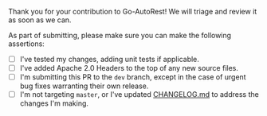 Thank you for your contribution to Go-AutoRest! We will triage and review it as soon as we can.

As part of submitting, please make sure you can make the following assertions:
 - [ ] I've tested my changes, adding unit tests if applicable.
 - [ ] I've added Apache 2.0 Headers to the top of any new source files.
 - [ ] I'm submitting this PR to the `dev` branch, except in the case of urgent bug fixes warranting their own release.
 - [ ] I'm not targeting `master`, or I've updated [CHANGELOG.md](https://github.com/Azure/go-autorest/blob/master/CHANGELOG.md) to address the changes I'm making.